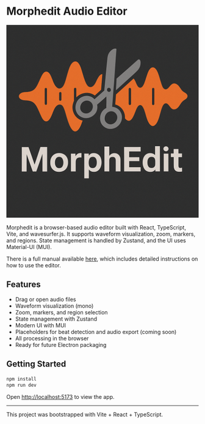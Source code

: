 # Morphedit Audio Editor

![Logo](./public/MorphEdit-Logo.png)

Morphedit is a browser-based audio editor built with React, TypeScript, Vite, and wavesurfer.js. It supports waveform visualization, zoom, markers, and regions. State management is handled by Zustand, and the UI uses Material-UI (MUI).

There is a full manual available [here](./public/USER_MANUAL.md), which includes detailed instructions on how to use the editor.

## Features

- Drag or open audio files
- Waveform visualization (mono)
- Zoom, markers, and region selection
- State management with Zustand
- Modern UI with MUI
- Placeholders for beat detection and audio export (coming soon)
- All processing in the browser
- Ready for future Electron packaging

## Getting Started

```sh
npm install
npm run dev
```

Open [http://localhost:5173](http://localhost:5173) to view the app.

---

This project was bootstrapped with Vite + React + TypeScript.
